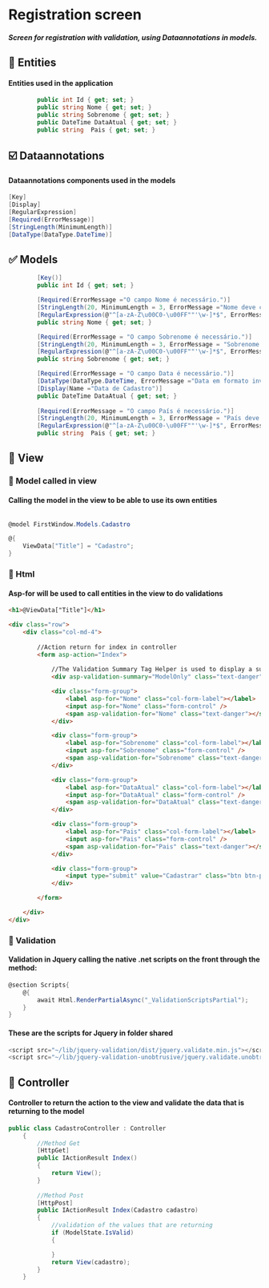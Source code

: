 # Registration screen 

 


##### Screen for registration with validation, using Dataannotations in models.

 


## :pushpin: Entities

#### Entities used in the application

~~~c#
        public int Id { get; set; }
        public string Nome { get; set; }
        public string Sobrenome { get; set; }
        public DateTime DataAtual { get; set; }
        public string  Pais { get; set; }
~~~

## :ballot_box_with_check: Dataannotations

#### Dataannotations components used in the models

~~~c#
[Key]
[Display]
[RegularExpression]
[Required(ErrorMessage)]
[StringLength(MinimumLength)]
[DataType(DataType.DateTime)]
~~~

## :white_check_mark: Models

~~~c#
        [Key()]
        public int Id { get; set; }

        [Required(ErrorMessage ="O campo Nome é necessário.")]
        [StringLength(20, MinimumLength = 3, ErrorMessage ="Nome deve conter de 3 à 20 caracteres.")]
        [RegularExpression(@"^[a-zA-Z\u00C0-\u00FF""'\w-]*$", ErrorMessage ="Caracter inválido.")]
        public string Nome { get; set; }

        [Required(ErrorMessage = "O campo Sobrenome é necessário.")]
        [StringLength(20, MinimumLength = 3, ErrorMessage = "Sobrenome deve conter de 3 à 20 caracteres.")]
        [RegularExpression(@"^[a-zA-Z\u00C0-\u00FF""'\w-]*$", ErrorMessage ="Caracter inválido.")]
        public string Sobrenome { get; set; }

        [Required(ErrorMessage = "O campo Data é necessário.")]
        [DataType(DataType.DateTime, ErrorMessage ="Data em formato inválido.")]
        [Display(Name ="Data de Cadastro")]
        public DateTime DataAtual { get; set; }
        
        [Required(ErrorMessage = "O campo País é necessário.")]
        [StringLength(20, MinimumLength = 3, ErrorMessage = "País deve conter de 3 à 20 caracteres.")]
        [RegularExpression(@"^[a-zA-Z\u00C0-\u00FF""'\w-]*$", ErrorMessage = "Caracter inválido.")]
        public string  Pais { get; set; }
~~~

## :page_with_curl: View

### :beginner: Model called in view

#### Calling the model in the view to be able to use its own entities
~~~c#

@model FirstWindow.Models.Cadastro

@{ 
    ViewData["Title"] = "Cadastro";
}
~~~

### :beginner: Html

#### Asp-for will be used to call entities in the view to do validations

~~~html
<h1>@ViewData["Title"]</h1>

<div class="row">
    <div class="col-md-4">
    
        //Action return for index in controller
        <form asp-action="Index">
           
            //The Validation Summary Tag Helper is used to display a summary of validation messages
            <div asp-validation-summary="ModelOnly" class="text-danger"></div>

            <div class="form-group">
                <label asp-for="Nome" class="col-form-label"></label>
                <input asp-for="Nome" class="form-control" />
                <span asp-validation-for="Nome" class="text-danger"></span>
            </div>

            <div class="form-group">
                <label asp-for="Sobrenome" class="col-form-label"></label>
                <input asp-for="Sobrenome" class="form-control" />
                <span asp-validation-for="Sobrenome" class="text-danger"></span>
            </div>

            <div class="form-group">
                <label asp-for="DataAtual" class="col-form-label"></label>
                <input asp-for="DataAtual" class="form-control" />
                <span asp-validation-for="DataAtual" class="text-danger"></span>
            </div>

            <div class="form-group">
                <label asp-for="Pais" class="col-form-label"></label>
                <input asp-for="Pais" class="form-control" />
                <span asp-validation-for="Pais" class="text-danger"></span>
            </div>

            <div class="form-group">
                <input type="submit" value="Cadastrar" class="btn btn-primary"/>
            </div>

        </form>

    </div>
</div>
~~~

### :beginner: Validation

#### Validation in Jquery calling the native .net scripts on the front through the method:

~~~c#
@section Scripts{ 
    @{ 
        await Html.RenderPartialAsync("_ValidationScriptsPartial");
    }
}
~~~

#### These are the scripts for Jquery in folder shared

~~~javascript
<script src="~/lib/jquery-validation/dist/jquery.validate.min.js"></script>;
<script src="~/lib/jquery-validation-unobtrusive/jquery.validate.unobtrusive.min.js"></script>;
~~~

## :wrench: Controller

#### Controller to return the action to the view and validate the data that is returning to the model

~~~c#
public class CadastroController : Controller
    {
        //Method Get
        [HttpGet]
        public IActionResult Index()
        {
            return View();
        }
        
        //Method Post
        [HttpPost]
        public IActionResult Index(Cadastro cadastro)
        {
            //validation of the values that are returning
            if (ModelState.IsValid)
            {

            }
            return View(cadastro);
        }
    }
~~~

